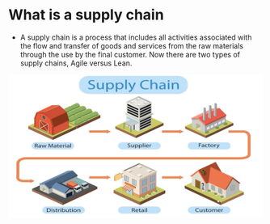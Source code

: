 # What is a supply chain

- A supply chain is a process that includes all activities associated with the flow and transfer of goods and services from the raw materials through the use by the final customer. Now there are two types of supply chains, Agile versus Lean.

![Screenshot 2024-05-24 at 6.35.50 PM.png](What%20is%20a%20supply%20chain%20bbf047469ab9412497b2d6bd50c22c1b/Screenshot_2024-05-24_at_6.35.50_PM.png)